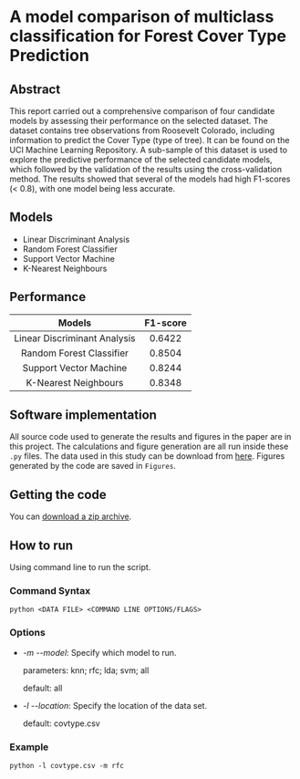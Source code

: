 # A model comparison of multiclass classification for Forest Cover Type Prediction

## Abstract
This report carried out a comprehensive comparison of four candidate models by assessing their performance on the selected dataset. The dataset contains tree observations from Roosevelt Colorado, including information to predict the Cover Type (type of tree). It can be found on the UCI Machine Learning Repository. A sub-sample of this dataset is used to explore the predictive performance of the selected candidate models, which followed by the validation of the results using the cross-validation method. The results showed that several of the models had high F1-scores (< 0.8), with one model being less accurate.

## Models
- Linear Discriminant Analysis
- Random Forest Classifier
- Support Vector Machine
- K-Nearest Neighbours

## Performance
| Models | F1-score |
| :----: | :----: |
| Linear Discriminant Analysis | 0.6422 |
| Random Forest Classifier | 0.8504 |
| Support Vector Machine | 0.8244 |
| K-Nearest Neighbours | 0.8348 |

## Software implementation
All source code used to generate the results and figures in the paper are in this project. The calculations and figure generation are all run inside these `.py` files.
The data used in this study can be download from [here](https://www.kaggle.com/datasets/uciml/forest-cover-type-dataset). Figures generated by the code are saved in `Figures`.

## Getting the code

You can [download a zip archive](https://github.com/gujingying/group_10/archive/refs/heads/main.zip).

## How to run
Using command line to run the script.

### Command Syntax

```
python <DATA FILE> <COMMAND LINE OPTIONS/FLAGS>
```

### Options

- *-m --model*: Specify which model to run.

  parameters: knn; rfc; lda; svm; all

  default: all


- *-l --location*: Specify the location of the data set.

  default: covtype.csv


### Example

```commandline
python -l covtype.csv -m rfc
```


